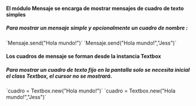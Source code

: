 #### El módulo Mensaje se encarga de mostrar mensajes de cuadro de texto simples
##### Para mostrar un mensaje simple y opcionalmente un cuadro de nombre :

´Mensaje.send("Hola mundo!")´
´Mensaje.send("Hola mundo!","Jess")´

#### Los cuadros de mensaje se forman desde la instancia Textbox
##### Para mostrar un cuadro de texto fijo en la pantalla solo se necesita inicial el class *Textbox*, el cursor no se mostrará.

´cuadro = Textbox.new("Hola mundo!")´
´cuadro = Textbox.new("Hola mundo!","Jess")´
